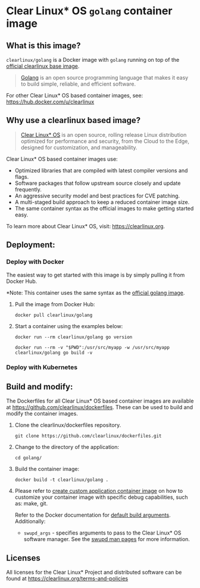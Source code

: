 # Clear Linux* OS `golang` container image

<!-- Required -->
## What is this image?

`clearlinux/golang` is a Docker image with `golang` running on top of the
[official clearlinux base image](https://hub.docker.com/_/clearlinux). 

<!-- application introduction -->
> [Golang](https://golang.org/) is an open source programming language that makes it easy 
> to build simple, reliable, and efficient software. 

For other Clear Linux* OS
based container images, see: https://hub.docker.com/u/clearlinux

## Why use a clearlinux based image?

<!-- CL introduction -->
> [Clear Linux* OS](https://clearlinux.org/) is an open source, rolling release
> Linux distribution optimized for performance and security, from the Cloud to
> the Edge, designed for customization, and manageability.

Clear Linux* OS based container images use:
* Optimized libraries that are compiled with latest compiler versions and
  flags.
* Software packages that follow upstream source closely and update frequently.
* An aggressive security model and best practices for CVE patching.
* A multi-staged build approach to keep a reduced container image size.
* The same container syntax as the official images to make getting started
  easy. 

To learn more about Clear Linux* OS, visit: https://clearlinux.org.

<!-- Required -->
## Deployment:

### Deploy with Docker
The easiest way to get started with this image is by simply pulling it from
Docker Hub. 

*Note: This container uses the same syntax as the [official golang image](https://hub.docker.com/_/golang).


1. Pull the image from Docker Hub: 
    ```
    docker pull clearlinux/golang
    ```

2. Start a container using the examples below:
    ```
    docker run --rm clearlinux/golang go version
    ```

    ```
    docker run --rm -v "$PWD":/usr/src/myapp -w /usr/src/myapp clearlinux/golang go build -v
    ```
    
<!-- Optional -->
### Deploy with Kubernetes

<!-- Required -->
## Build and modify:

The Dockerfiles for all Clear Linux* OS based container images are available at
https://github.com/clearlinux/dockerfiles. These can be used to build and
modify the container images.

1. Clone the clearlinux/dockerfiles repository.
    ```
    git clone https://github.com/clearlinux/dockerfiles.git
    ```

2. Change to the directory of the application:
    ```
    cd golang/
    ```

3. Build the container image:
    ```
    docker build -t clearlinux/golang .
    ```

4. Please refer to [create custom application container image](https://github.com/clearlinux/clear-linux-documentation/pull/775) on how to customize your container image with specific debug capabilities, such as: make, git.

   Refer to the Docker documentation for [default build arguments](https://docs.docker.com/engine/reference/builder/#arg).
   Additionally:
   
   - `swupd_args` - specifies arguments to pass to the Clear Linux* OS software
     manager. See the [swupd man pages](https://github.com/clearlinux/swupd-client/blob/master/docs/swupd.1.rst#options)
     for more information.

<!-- Required -->
## Licenses

All licenses for the Clear Linux* Project and distributed software can be found
at https://clearlinux.org/terms-and-policies
